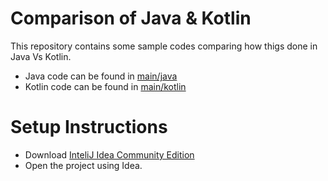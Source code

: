 # Comparison of Java & Kotlin 

This repository contains some sample codes comparing how thigs done in Java Vs Kotlin.

* Java code can be found in [main/java](src/main/java)
* Kotlin code can be found in [main/kotlin](src/main/kotlin)

# Setup Instructions

* Download [InteliJ Idea Community Edition](http://www.jetbrains.com/idea/download/index.html#section=linux
)
* Open the project using Idea.